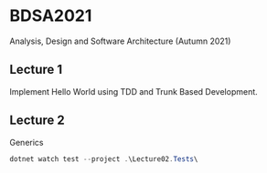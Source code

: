 # BDSA2021

Analysis, Design and Software Architecture (Autumn 2021)

## Lecture 1

Implement Hello World using TDD and Trunk Based Development.

## Lecture 2

Generics

```powershell
dotnet watch test --project .\Lecture02.Tests\
```
